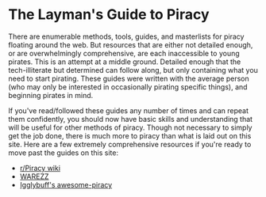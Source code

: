 # The Layman's Guide to Piracy

There are enumerable methods, tools, guides, and masterlists for piracy floating around the web. But resources that are either not detailed enough, or are overwhelmingly comprehensive, are each inaccessible to young pirates. This is an attempt at a middle ground. Detailed enough that the tech-illiterate but determined can follow along, but only containing what you need to start pirating. These guides were written with the average person (who may only be interested in occasionally pirating specific things), and beginning pirates in mind. 

If you've read/followed these guides any number of times and can repeat them confidently, you should now have basic skills and understanding that will be useful for other methods of piracy. Though not necessary to simply get the job done, there is much more to piracy than what is laid out on this site. Here are a few extremely comprehensive resources if you're ready to move past the guides on this site:
  - [r/Piracy wiki](https://www.reddit.com/r/Piracy/wiki/index)
  - [WAREZZ](https://warezz.now.sh/)
  - [Igglybuff's awesome-piracy](https://github.com/Igglybuff/awesome-piracy)

